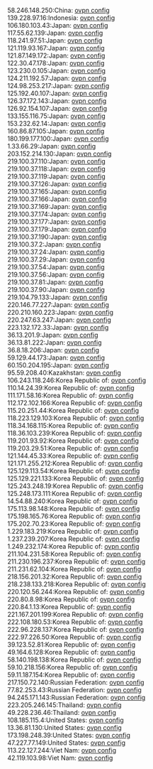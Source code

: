 58.246.148.250:China: [ovpn config](vpn/58_246_148_250.ovpn)  
139.228.97.16:Indonesia: [ovpn config](vpn/139_228_97_16.ovpn)  
106.180.103.43:Japan: [ovpn config](vpn/106_180_103_43.ovpn)  
117.55.62.139:Japan: [ovpn config](vpn/117_55_62_139.ovpn)  
118.241.97.51:Japan: [ovpn config](vpn/118_241_97_51.ovpn)  
121.119.93.167:Japan: [ovpn config](vpn/121_119_93_167.ovpn)  
121.87.149.172:Japan: [ovpn config](vpn/121_87_149_172.ovpn)  
122.30.47.178:Japan: [ovpn config](vpn/122_30_47_178.ovpn)  
123.230.0.105:Japan: [ovpn config](vpn/123_230_0_105.ovpn)  
124.211.192.57:Japan: [ovpn config](vpn/124_211_192_57.ovpn)  
124.98.253.217:Japan: [ovpn config](vpn/124_98_253_217.ovpn)  
125.192.40.107:Japan: [ovpn config](vpn/125_192_40_107.ovpn)  
126.37.172.143:Japan: [ovpn config](vpn/126_37_172_143.ovpn)  
126.92.154.107:Japan: [ovpn config](vpn/126_92_154_107.ovpn)  
133.155.116.75:Japan: [ovpn config](vpn/133_155_116_75.ovpn)  
153.232.62.14:Japan: [ovpn config](vpn/153_232_62_14.ovpn)  
160.86.87.105:Japan: [ovpn config](vpn/160_86_87_105.ovpn)  
180.199.177.100:Japan: [ovpn config](vpn/180_199_177_100.ovpn)  
1.33.66.29:Japan: [ovpn config](vpn/1_33_66_29.ovpn)  
203.152.214.130:Japan: [ovpn config](vpn/203_152_214_130.ovpn)  
219.100.37.110:Japan: [ovpn config](vpn/219_100_37_110.ovpn)  
219.100.37.118:Japan: [ovpn config](vpn/219_100_37_118.ovpn)  
219.100.37.119:Japan: [ovpn config](vpn/219_100_37_119.ovpn)  
219.100.37.126:Japan: [ovpn config](vpn/219_100_37_126.ovpn)  
219.100.37.165:Japan: [ovpn config](vpn/219_100_37_165.ovpn)  
219.100.37.166:Japan: [ovpn config](vpn/219_100_37_166.ovpn)  
219.100.37.169:Japan: [ovpn config](vpn/219_100_37_169.ovpn)  
219.100.37.174:Japan: [ovpn config](vpn/219_100_37_174.ovpn)  
219.100.37.177:Japan: [ovpn config](vpn/219_100_37_177.ovpn)  
219.100.37.179:Japan: [ovpn config](vpn/219_100_37_179.ovpn)  
219.100.37.190:Japan: [ovpn config](vpn/219_100_37_190.ovpn)  
219.100.37.2:Japan: [ovpn config](vpn/219_100_37_2.ovpn)  
219.100.37.24:Japan: [ovpn config](vpn/219_100_37_24.ovpn)  
219.100.37.29:Japan: [ovpn config](vpn/219_100_37_29.ovpn)  
219.100.37.54:Japan: [ovpn config](vpn/219_100_37_54.ovpn)  
219.100.37.56:Japan: [ovpn config](vpn/219_100_37_56.ovpn)  
219.100.37.81:Japan: [ovpn config](vpn/219_100_37_81.ovpn)  
219.100.37.90:Japan: [ovpn config](vpn/219_100_37_90.ovpn)  
219.104.79.133:Japan: [ovpn config](vpn/219_104_79_133.ovpn)  
220.146.77.227:Japan: [ovpn config](vpn/220_146_77_227.ovpn)  
220.210.160.223:Japan: [ovpn config](vpn/220_210_160_223.ovpn)  
220.247.63.247:Japan: [ovpn config](vpn/220_247_63_247.ovpn)  
223.132.172.33:Japan: [ovpn config](vpn/223_132_172_33.ovpn)  
36.13.201.9:Japan: [ovpn config](vpn/36_13_201_9.ovpn)  
36.13.81.222:Japan: [ovpn config](vpn/36_13_81_222.ovpn)  
36.8.18.206:Japan: [ovpn config](vpn/36_8_18_206.ovpn)  
59.129.44.173:Japan: [ovpn config](vpn/59_129_44_173.ovpn)  
60.150.204.195:Japan: [ovpn config](vpn/60_150_204_195.ovpn)  
95.59.208.40:Kazakhstan: [ovpn config](vpn/95_59_208_40.ovpn)  
106.243.118.246:Korea Republic of: [ovpn config](vpn/106_243_118_246.ovpn)  
110.14.24.39:Korea Republic of: [ovpn config](vpn/110_14_24_39.ovpn)  
111.171.58.16:Korea Republic of: [ovpn config](vpn/111_171_58_16.ovpn)  
112.172.102.166:Korea Republic of: [ovpn config](vpn/112_172_102_166.ovpn)  
115.20.251.44:Korea Republic of: [ovpn config](vpn/115_20_251_44.ovpn)  
118.223.129.103:Korea Republic of: [ovpn config](vpn/118_223_129_103.ovpn)  
118.34.168.115:Korea Republic of: [ovpn config](vpn/118_34_168_115.ovpn)  
118.36.103.239:Korea Republic of: [ovpn config](vpn/118_36_103_239.ovpn)  
119.201.93.92:Korea Republic of: [ovpn config](vpn/119_201_93_92.ovpn)  
119.203.29.51:Korea Republic of: [ovpn config](vpn/119_203_29_51.ovpn)  
121.144.45.33:Korea Republic of: [ovpn config](vpn/121_144_45_33.ovpn)  
121.171.255.212:Korea Republic of: [ovpn config](vpn/121_171_255_212.ovpn)  
125.129.113.54:Korea Republic of: [ovpn config](vpn/125_129_113_54.ovpn)  
125.129.221.133:Korea Republic of: [ovpn config](vpn/125_129_221_133.ovpn)  
125.243.248.19:Korea Republic of: [ovpn config](vpn/125_243_248_19.ovpn)  
125.248.173.111:Korea Republic of: [ovpn config](vpn/125_248_173_111.ovpn)  
14.54.88.240:Korea Republic of: [ovpn config](vpn/14_54_88_240.ovpn)  
175.113.98.148:Korea Republic of: [ovpn config](vpn/175_113_98_148.ovpn)  
175.198.165.76:Korea Republic of: [ovpn config](vpn/175_198_165_76.ovpn)  
175.202.70.23:Korea Republic of: [ovpn config](vpn/175_202_70_23.ovpn)  
1.229.183.219:Korea Republic of: [ovpn config](vpn/1_229_183_219.ovpn)  
1.237.239.207:Korea Republic of: [ovpn config](vpn/1_237_239_207.ovpn)  
1.249.232.174:Korea Republic of: [ovpn config](vpn/1_249_232_174.ovpn)  
211.104.231.58:Korea Republic of: [ovpn config](vpn/211_104_231_58.ovpn)  
211.230.196.237:Korea Republic of: [ovpn config](vpn/211_230_196_237.ovpn)  
211.231.62.104:Korea Republic of: [ovpn config](vpn/211_231_62_104.ovpn)  
218.156.201.32:Korea Republic of: [ovpn config](vpn/218_156_201_32.ovpn)  
218.238.133.218:Korea Republic of: [ovpn config](vpn/218_238_133_218.ovpn)  
220.120.56.244:Korea Republic of: [ovpn config](vpn/220_120_56_244.ovpn)  
220.80.8.98:Korea Republic of: [ovpn config](vpn/220_80_8_98.ovpn)  
220.84.1.13:Korea Republic of: [ovpn config](vpn/220_84_1_13.ovpn)  
221.167.201.199:Korea Republic of: [ovpn config](vpn/221_167_201_199.ovpn)  
222.108.180.53:Korea Republic of: [ovpn config](vpn/222_108_180_53.ovpn)  
222.96.228.137:Korea Republic of: [ovpn config](vpn/222_96_228_137.ovpn)  
222.97.226.50:Korea Republic of: [ovpn config](vpn/222_97_226_50.ovpn)  
39.123.52.81:Korea Republic of: [ovpn config](vpn/39_123_52_81.ovpn)  
49.164.6.128:Korea Republic of: [ovpn config](vpn/49_164_6_128.ovpn)  
58.140.198.138:Korea Republic of: [ovpn config](vpn/58_140_198_138.ovpn)  
59.10.218.156:Korea Republic of: [ovpn config](vpn/59_10_218_156.ovpn)  
59.11.187.154:Korea Republic of: [ovpn config](vpn/59_11_187_154.ovpn)  
217.150.72.140:Russian Federation: [ovpn config](vpn/217_150_72_140.ovpn)  
77.82.253.43:Russian Federation: [ovpn config](vpn/77_82_253_43.ovpn)  
94.245.171.143:Russian Federation: [ovpn config](vpn/94_245_171_143.ovpn)  
223.205.246.145:Thailand: [ovpn config](vpn/223_205_246_145.ovpn)  
49.228.236.46:Thailand: [ovpn config](vpn/49_228_236_46.ovpn)  
108.185.115.4:United States: [ovpn config](vpn/108_185_115_4.ovpn)  
13.36.81.130:United States: [ovpn config](vpn/13_36_81_130.ovpn)  
173.198.248.39:United States: [ovpn config](vpn/173_198_248_39.ovpn)  
47.227.77.149:United States: [ovpn config](vpn/47_227_77_149.ovpn)  
113.22.127.244:Viet Nam: [ovpn config](vpn/113_22_127_244.ovpn)  
42.119.103.98:Viet Nam: [ovpn config](vpn/42_119_103_98.ovpn)  
